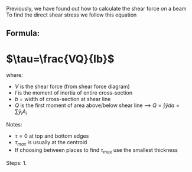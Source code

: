 Previously, we have found out how to calculate the shear force on a beam
To find the direct shear stress we follow this equation

## Formula:
# $\tau=\frac{VQ}{Ib}$
where:
- $V$ is the shear force (from shear force diagram)
- $I$ is the moment of inertia of entire cross-section
- $b$ = width of cross-section at shear line
- $Q$ is the first moment of area above/below shear line
	–> $Q=\int \tilde{y} da = \sum{\tilde{y}_iA_i}$

Notes:
- $\tau = 0$ at top and bottom edges
- $\tau_{max}$ is usually at the centroid
- If choosing between places to find $\tau_{max}$ use the smallest thickness

Steps:
1. 